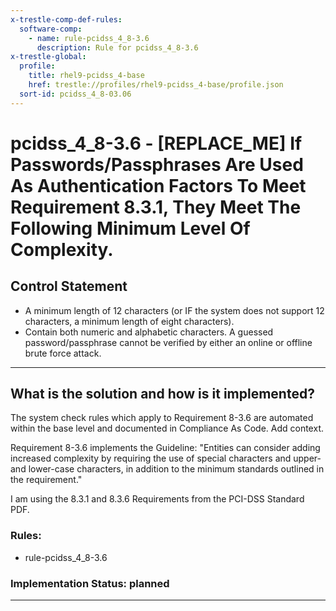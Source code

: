 ```yaml
---
x-trestle-comp-def-rules:
  software-comp:
    - name: rule-pcidss_4_8-3.6
      description: Rule for pcidss_4_8-3.6
x-trestle-global:
  profile:
    title: rhel9-pcidss_4-base
    href: trestle://profiles/rhel9-pcidss_4-base/profile.json
  sort-id: pcidss_4_8-03.06
---
```


# pcidss_4_8-3.6 - \[REPLACE_ME\] If Passwords/Passphrases Are Used As Authentication Factors To Meet Requirement 8.3.1, They Meet The Following Minimum Level Of Complexity.

## Control Statement

- A minimum length of 12 characters (or IF the system does not support 12 characters, a
minimum length of eight characters).
- Contain both numeric and alphabetic characters.
A guessed password/passphrase cannot be verified by either an online or offline brute
force attack.

______________________________________________________________________

## What is the solution and how is it implemented?

<!-- For implementation status enter one of: implemented, partial, planned, alternative, not-applicable -->

<!-- Note that the list of rules under ### Rules: is read-only and changes will not be captured after assembly to JSON -->

<!-- Add control implementation description here for control: pcidss_4_8-3.6 -->

The system check rules which apply to Requirement 8-3.6 are automated within the base level and documented in Compliance As Code.
Add context. 

Requirement 8-3.6 implements the Guideline: "Entities can consider adding increased complexity by requiring the use of special characters and upper- and lower-case characters, in addition to the minimum standards outlined in the requirement."

I am using the 8.3.1 and 8.3.6 Requirements from the PCI-DSS Standard PDF. 

### Rules:

  - rule-pcidss_4_8-3.6

### Implementation Status: planned

______________________________________________________________________
